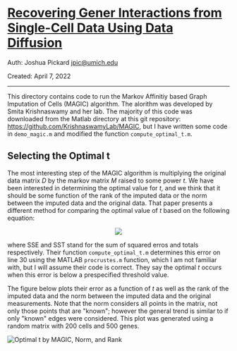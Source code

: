 # [Recovering Gener Interactions from Single-Cell Data Using Data Diffusion](https://www.sciencedirect.com/science/article/pii/S0092867418307244)

Auth: Joshua Pickard jpic@umich.edu

Created: April 7, 2022

---

This directory contains code to run the Markov Affinitiy based Graph Imputation of Cells (MAGIC) algorithm. The alorithm was developed by Smita Krishnaswamy and her lab. The majority of this code was downloaded from the Matlab directory at this git repository: https://github.com/KrishnaswamyLab/MAGIC, but I have written some code in `demo_magic.m` and modified the function `compute_optimal_t.m`.

## Selecting the Optimal t

The most interesting step of the MAGIC algorithm is multiplying the original data matrix *D* by the markov matrix *M* raised to some power *t*. We have been interested in determining the optimal value for *t,* and we think that it should be some function of the rank of the imputed data or the norm between the imputed data and the original data. That paper presents a different method for comparing the optimal value of *t* based on the following equation:

<div align="center">
<img src="https://render.githubusercontent.com/render/math?math=Error=R_{sq}(D_t, D_{t-1}) = 1 - SSE(D_t, D_{t-1})/SST(D_t, D_{t-1}),">
</div>

where SSE and SST stand for the sum of squared erros and totals respectively. Their function `compute_optimal_t.m` determines this error on line 30 using the MATLAB `procrustes.m` function, which I am not familiar with, but I will assume their code is correct. They say the optimal *t* occurs when this error is below a prespecified threshold value.

The figure below plots their error as a function of *t* as well as the rank of the imputed data and the norm between the imputed data and the original measurements. Note that the norm considers all points in the matrix, not only those points that are "known"; however the general trend is similar to if only "known" edges were considered. This plot was generated using a random matrix with 200 cells and 500 genes.

![Optimal t by MAGIC, Norm, and Rank](https://github.com/Jpickard1/MissingData/blob/main/Code/reproductions/Recovering%20Gener%20Interactions%20from%20Single-Cell%20Data%20Using%20Data%20Diffusion/Optimal%20t%20with%20MAGIC%20Rank%20and%20Norms.png?raw=true)
